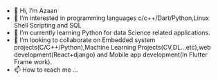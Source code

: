 - 👋 Hi, I’m Azaan
- 👀 I’m interested in programming languages c/c++/Dart/Python,Linux Shell Scripting and SQL
- 🌱 I’m currently learning Python for data Science related applications.
- 💞️ I’m looking to collaborate on Embedded system projects(C/C++/Python),Machine Learning Projects(CV,DL...etc),web development(React+django) and Mobile app development(In Flutter Frame work).
- 📫 How to reach me ...

<!---
Azaanmhmd/Azaanmhmd is a ✨ special ✨ repository because its `README.md` (this file) appears on your GitHub profile.
You can click the Preview link to take a look at your changes.
--->
